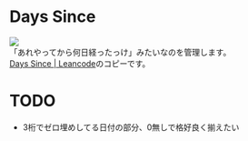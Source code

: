 # Days Since
  ![](https://raw.github.com/ebith/DaysSince/master/public/images/sample.png)  
  「あれやってから何日経ったっけ」みたいなのを管理します。  
  [Days Since | Leancode](http://leancode.com/dayssince/ "Days Since | Leancode")のコピーです。

# TODO
- 3桁でゼロ埋めしてる日付の部分、0無しで格好良く揃えたい
